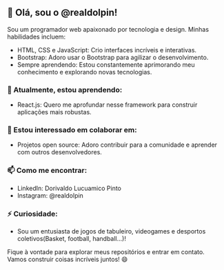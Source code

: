 ## 👋 Olá, sou o @realdolpin!

Sou um programador web apaixonado por tecnologia e design. Minhas habilidades incluem:

- HTML, CSS e JavaScript: Crio interfaces incríveis e interativas.
- Bootstrap: Adoro usar o Bootstrap para agilizar o desenvolvimento.
- Sempre aprendendo: Estou constantemente aprimorando meu conhecimento e explorando novas tecnologias.

### 🌱 Atualmente, estou aprendendo:

- React.js: Quero me aprofundar nesse framework para construir aplicações mais robustas.

### 💞️ Estou interessado em colaborar em:

- Projetos open source: Adoro contribuir para a comunidade e aprender com outros desenvolvedores.

### 📫 Como me encontrar:

- LinkedIn: Dorivaldo Lucuamico Pinto
- Instagram: @realdolpin

### ⚡ Curiosidade:

- Sou um entusiasta de jogos de tabuleiro, videogames e desportos coletivos(Basket, football, handball...)!

Fique à vontade para explorar meus repositórios e entrar em contato. Vamos construir coisas incríveis juntos! 😄
